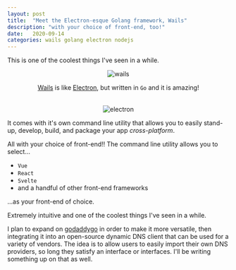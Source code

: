 ```yaml
---
layout: post
title:  "Meet the Electron-esque Golang framework, Wails"
description: "with your choice of front-end, too!"
date:   2020-09-14
categories: wails golang electron nodejs
---
```


This is one of the coolest things I've seen in a while.

<div style="text-align:center">
<img style="max-width:20rem;" class="modal-image" src="https://raw.githubusercontent.com/oze4/mattoestreich.com/master/assets/wailslogo.png" alt="wails">
  <p style="margin-bottom:2rem;"><a href="https://wails.app/" rel="noopener noreferrer" target="_blank">Wails</a> is like <a href="https://www.electronjs.org/" rel="noopener noreferrer" target="_blank">Electron</a>, but written in <code>Go</code> and it is amazing!</p>
</div>

<div style="text-align:center">
<img style="max-width:20rem;" class="modal-image" src="https://raw.githubusercontent.com/oze4/mattoestreich.com/master/assets/electronlogo.png" alt="electron">
</div>

It comes with it's own command line utility that allows you to easily stand-up, develop, build, and package your app *cross-platform*. 

All with your choice of front-end!! The command line utility allows you to select...

 - `Vue`
 - `React`
 - `Svelte`
 - and a handful of other front-end frameworks 

...as your front-end of choice.

Extremely intuitive and one of the coolest things I've seen in a while.

I plan to expand on [godaddygo](https://github.com/oze4/godaddygo) in order to make it more versatile, then integrating it into an open-source dynamic DNS client that can be used for a variety of vendors. The idea is to allow users to easily import their own DNS providers, so long they satisfy an interface or interfaces. I'll be writing something up on that as well.
